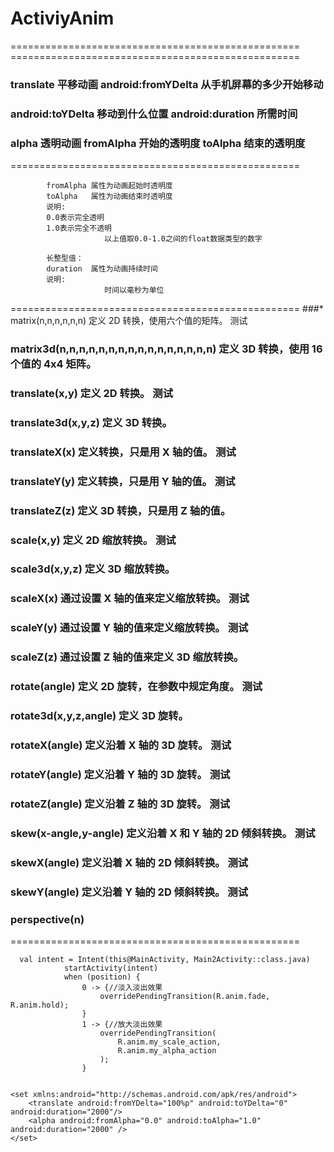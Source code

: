 # ActiviyAnim
 ================================================== ==================================================
  ### translate 平移动画 android:fromYDelta 从手机屏幕的多少开始移动
  ### android:toYDelta 移动到什么位置  android:duration 所需时间
  ### alpha 透明动画   fromAlpha 开始的透明度  toAlpha 结束的透明度
   ==================================================
  ```  浮点型值：
          fromAlpha 属性为动画起始时透明度
          toAlpha   属性为动画结束时透明度
          说明:
          0.0表示完全透明
          1.0表示完全不透明
                       以上值取0.0-1.0之间的float数据类型的数字

          长整型值：
          duration  属性为动画持续时间
          说明:
                       时间以毫秒为单位
  ```
   ==================================================
  ###* matrix(n,n,n,n,n,n)	定义 2D 转换，使用六个值的矩阵。	测试
  ### matrix3d(n,n,n,n,n,n,n,n,n,n,n,n,n,n,n,n)	定义 3D 转换，使用 16 个值的 4x4 矩阵。
  ### translate(x,y)	定义 2D 转换。	测试
 ### translate3d(x,y,z)	定义 3D 转换。
  ### translateX(x)	定义转换，只是用 X 轴的值。	测试
  ### translateY(y)	定义转换，只是用 Y 轴的值。	测试
 ###  translateZ(z)	定义 3D 转换，只是用 Z 轴的值。
 ###  scale(x,y)	定义 2D 缩放转换。	测试
  ### scale3d(x,y,z)	定义 3D 缩放转换。
  ### scaleX(x)	通过设置 X 轴的值来定义缩放转换。	测试
 ###  scaleY(y)	通过设置 Y 轴的值来定义缩放转换。	测试
  ### scaleZ(z)	通过设置 Z 轴的值来定义 3D 缩放转换。
  ### rotate(angle)	定义 2D 旋转，在参数中规定角度。	测试
 ###  rotate3d(x,y,z,angle)	定义 3D 旋转。
  ### rotateX(angle)	定义沿着 X 轴的 3D 旋转。	测试
  ### rotateY(angle)	定义沿着 Y 轴的 3D 旋转。	测试
  ### rotateZ(angle)	定义沿着 Z 轴的 3D 旋转。	测试
  ### skew(x-angle,y-angle)	定义沿着 X 和 Y 轴的 2D 倾斜转换。	测试
  ### skewX(angle)	定义沿着 X 轴的 2D 倾斜转换。	测试
 ###  skewY(angle)	定义沿着 Y 轴的 2D 倾斜转换。	测试
 ###  perspective(n)
   ==================================================
```
  val intent = Intent(this@MainActivity, Main2Activity::class.java)
            startActivity(intent)
            when (position) {
                0 -> {//淡入淡出效果
                    overridePendingTransition(R.anim.fade, R.anim.hold);
                }
                1 -> {//放大淡出效果
                    overridePendingTransition(
                        R.anim.my_scale_action,
                        R.anim.my_alpha_action
                    );
                }


<set xmlns:android="http://schemas.android.com/apk/res/android">
	<translate android:fromYDelta="100%p" android:toYDelta="0" android:duration="2000"/>
	<alpha android:fromAlpha="0.0" android:toAlpha="1.0" android:duration="2000" />
</set>



```